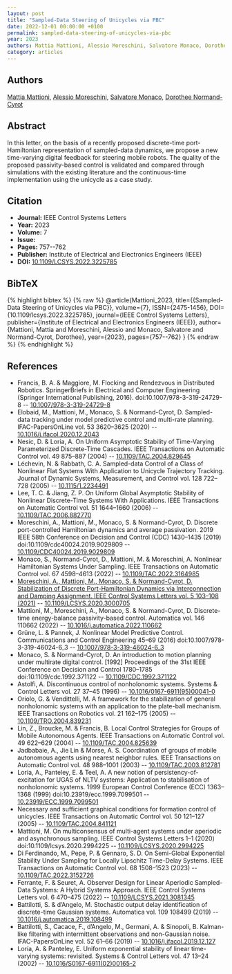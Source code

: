 ```yaml
---
layout: post
title: "Sampled-Data Steering of Unicycles via PBC"
date: 2022-12-01 00:00:00 +0100
permalink: sampled-data-steering-of-unicycles-via-pbc
year: 2023
authors: Mattia Mattioni, Alessio Moreschini, Salvatore Monaco, Dorothee Normand-Cyrot
category: articles
---
```

 
## Authors
[Mattia Mattioni](authors/mattia_mattioni), [Alessio Moreschini](authors/alessio_moreschini), [Salvatore Monaco](authors/salvatore_monaco), [Dorothee Normand-Cyrot](authors/dorothee_normand_cyrot)
 
## Abstract
In this letter, on the basis of a recently proposed discrete-time port-Hamiltonian representation of sampled-data dynamics, we propose a new time-varying digital feedback for steering mobile robots. The quality of the proposed passivity-based control is validated and compared through simulations with the existing literature and the continuous-time implementation using the unicycle as a case study.
 
## Citation
- **Journal:** IEEE Control Systems Letters
- **Year:** 2023
- **Volume:** 7
- **Issue:** 
- **Pages:** 757--762
- **Publisher:** Institute of Electrical and Electronics Engineers (IEEE)
- **DOI:** [10.1109/LCSYS.2022.3225785](https://doi.org/10.1109/LCSYS.2022.3225785)
 
## BibTeX
{% highlight bibtex %}
{% raw %}
@article{Mattioni_2023,
  title={{Sampled-Data Steering of Unicycles via PBC}},
  volume={7},
  ISSN={2475-1456},
  DOI={10.1109/lcsys.2022.3225785},
  journal={IEEE Control Systems Letters},
  publisher={Institute of Electrical and Electronics Engineers (IEEE)},
  author={Mattioni, Mattia and Moreschini, Alessio and Monaco, Salvatore and Normand-Cyrot, Dorothee},
  year={2023},
  pages={757--762}
}
{% endraw %}
{% endhighlight %}
 
## References
- Francis, B. A. & Maggiore, M. Flocking and Rendezvous in Distributed Robotics. SpringerBriefs in Electrical and Computer Engineering (Springer International Publishing, 2016). doi:10.1007/978-3-319-24729-8 -- [10.1007/978-3-319-24729-8](https://doi.org/10.1007/978-3-319-24729-8)
- Elobaid, M., Mattioni, M., Monaco, S. & Normand-Cyrot, D. Sampled-data tracking under model predictive control and multi-rate planning. IFAC-PapersOnLine vol. 53 3620–3625 (2020) -- [10.1016/j.ifacol.2020.12.2043](https://doi.org/10.1016/j.ifacol.2020.12.2043)
- Nesic, D. & Loria, A. On Uniform Asymptotic Stability of Time-Varying Parameterized Discrete-Time Cascades. IEEE Transactions on Automatic Control vol. 49 875–887 (2004) -- [10.1109/TAC.2004.829645](https://doi.org/10.1109/TAC.2004.829645)
- Léchevin, N. & Rabbath, C. A. Sampled-data Control of a Class of Nonlinear Flat Systems With Application to Unicycle Trajectory Tracking. Journal of Dynamic Systems, Measurement, and Control vol. 128 722–728 (2005) -- [10.1115/1.2234491](https://doi.org/10.1115/1.2234491)
- Lee, T. C. & Jiang, Z. P. On Uniform Global Asymptotic Stability of Nonlinear Discrete-Time Systems With Applications. IEEE Transactions on Automatic Control vol. 51 1644–1660 (2006) -- [10.1109/TAC.2006.882770](https://doi.org/10.1109/TAC.2006.882770)
- Moreschini, A., Mattioni, M., Monaco, S. & Normand-Cyrot, D. Discrete port-controlled Hamiltonian dynamics and average passivation. 2019 IEEE 58th Conference on Decision and Control (CDC) 1430–1435 (2019) doi:10.1109/cdc40024.2019.9029809 -- [10.1109/CDC40024.2019.9029809](https://doi.org/10.1109/CDC40024.2019.9029809)
- Monaco, S., Normand-Cyrot, D., Mattioni, M. & Moreschini, A. Nonlinear Hamiltonian Systems Under Sampling. IEEE Transactions on Automatic Control vol. 67 4598–4613 (2022) -- [10.1109/TAC.2022.3164985](https://doi.org/10.1109/TAC.2022.3164985)
- [Moreschini, A., Mattioni, M., Monaco, S. & Normand-Cyrot, D. Stabilization of Discrete Port-Hamiltonian Dynamics via Interconnection and Damping Assignment. IEEE Control Systems Letters vol. 5 103–108 (2021)](stabilization-of-discrete-port-hamiltonian-dynamics-via-interconnection-and-damping-assignment) -- [10.1109/LCSYS.2020.3000705](https://doi.org/10.1109/LCSYS.2020.3000705)
- Mattioni, M., Moreschini, A., Monaco, S. & Normand-Cyrot, D. Discrete-time energy-balance passivity-based control. Automatica vol. 146 110662 (2022) -- [10.1016/j.automatica.2022.110662](https://doi.org/10.1016/j.automatica.2022.110662)
- Grüne, L. & Pannek, J. Nonlinear Model Predictive Control. Communications and Control Engineering 45–69 (2016) doi:10.1007/978-3-319-46024-6_3 -- [10.1007/978-3-319-46024-6_3](https://doi.org/10.1007/978-3-319-46024-6_3)
- Monaco, S. & Normand-Cyrot, D. An introduction to motion planning under multirate digital control. [1992] Proceedings of the 31st IEEE Conference on Decision and Control 1780–1785 doi:10.1109/cdc.1992.371122 -- [10.1109/CDC.1992.371122](https://doi.org/10.1109/CDC.1992.371122)
- Astolfi, A. Discontinuous control of nonholonomic systems. Systems &amp; Control Letters vol. 27 37–45 (1996) -- [10.1016/0167-6911(95)00041-0](https://doi.org/10.1016/0167-6911(95)00041-0)
- Oriolo, G. & Vendittelli, M. A framework for the stabilization of general nonholonomic systems with an application to the plate-ball mechanism. IEEE Transactions on Robotics vol. 21 162–175 (2005) -- [10.1109/TRO.2004.839231](https://doi.org/10.1109/TRO.2004.839231)
- Lin, Z., Broucke, M. & Francis, B. Local Control Strategies for Groups of Mobile Autonomous Agents. IEEE Transactions on Automatic Control vol. 49 622–629 (2004) -- [10.1109/TAC.2004.825639](https://doi.org/10.1109/TAC.2004.825639)
- Jadbabaie, A., Jie Lin & Morse, A. S. Coordination of groups of mobile autonomous agents using nearest neighbor rules. IEEE Transactions on Automatic Control vol. 48 988–1001 (2003) -- [10.1109/TAC.2003.812781](https://doi.org/10.1109/TAC.2003.812781)
- Loria, A., Panteley, E. & Teel, A. A new notion of persistency-of-excitation for UGAS of NLTV systems: Application to stabilisation of nonholonomic systems. 1999 European Control Conference (ECC) 1363–1368 (1999) doi:10.23919/ecc.1999.7099501 -- [10.23919/ECC.1999.7099501](https://doi.org/10.23919/ECC.1999.7099501)
- Necessary and sufficient graphical conditions for formation control of unicycles. IEEE Transactions on Automatic Control vol. 50 121–127 (2005) -- [10.1109/TAC.2004.841121](https://doi.org/10.1109/TAC.2004.841121)
- Mattioni, M. On multiconsensus of multi-agent systems under aperiodic and asynchronous sampling. IEEE Control Systems Letters 1–1 (2020) doi:10.1109/lcsys.2020.2994225 -- [10.1109/LCSYS.2020.2994225](https://doi.org/10.1109/LCSYS.2020.2994225)
- Di Ferdinando, M., Pepe, P. & Gennaro, S. D. On Semi-Global Exponential Stability Under Sampling for Locally Lipschitz Time-Delay Systems. IEEE Transactions on Automatic Control vol. 68 1508–1523 (2023) -- [10.1109/TAC.2022.3152726](https://doi.org/10.1109/TAC.2022.3152726)
- Ferrante, F. & Seuret, A. Observer Design for Linear Aperiodic Sampled-Data Systems: A Hybrid Systems Approach. IEEE Control Systems Letters vol. 6 470–475 (2022) -- [10.1109/LCSYS.2021.3081345](https://doi.org/10.1109/LCSYS.2021.3081345)
- Battilotti, S. & d’Angelo, M. Stochastic output delay identification of discrete-time Gaussian systems. Automatica vol. 109 108499 (2019) -- [10.1016/j.automatica.2019.108499](https://doi.org/10.1016/j.automatica.2019.108499)
- Battilotti, S., Cacace, F., d’Angelo, M., Germani, A. & Sinopoli, B. Kalman-like filtering with intermittent observations and non-Gaussian noise. IFAC-PapersOnLine vol. 52 61–66 (2019) -- [10.1016/j.ifacol.2019.12.127](https://doi.org/10.1016/j.ifacol.2019.12.127)
- Lorı́a, A. & Panteley, E. Uniform exponential stability of linear time-varying systems: revisited. Systems &amp; Control Letters vol. 47 13–24 (2002) -- [10.1016/S0167-6911(02)00165-2](https://doi.org/10.1016/S0167-6911(02)00165-2)

